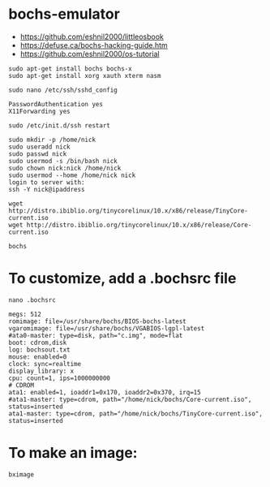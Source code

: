 # bochs-emulator

* https://github.com/eshnil2000/littleosbook 
* https://defuse.ca/bochs-hacking-guide.htm
* https://github.com/eshnil2000/os-tutorial

```
sudo apt-get install bochs bochs-x
sudo apt-get install xorg xauth xterm nasm
```

```
sudo nano /etc/ssh/sshd_config

```

```
PasswordAuthentication yes
X11Forwarding yes
```

```
sudo /etc/init.d/ssh restart
```
```
sudo mkdir -p /home/nick
sudo useradd nick
sudo passwd nick
sudo usermod -s /bin/bash nick
sudo chown nick:nick /home/nick
sudo usermod --home /home/nick nick
login to server with:
ssh -Y nick@ipaddress
```

```
wget http://distro.ibiblio.org/tinycorelinux/10.x/x86/release/TinyCore-current.iso
wget http://distro.ibiblio.org/tinycorelinux/10.x/x86/release/Core-current.iso
```

```
bochs
```

# To customize, add a .bochsrc file
```nano .bochsrc ```
```
megs: 512
romimage: file=/usr/share/bochs/BIOS-bochs-latest
vgaromimage: file=/usr/share/bochs/VGABIOS-lgpl-latest
#ata0-master: type=disk, path="c.img", mode=flat
boot: cdrom,disk
log: bochsout.txt
mouse: enabled=0
clock: sync=realtime
display_library: x
cpu: count=1, ips=1000000000
# CDROM
ata1: enabled=1, ioaddr1=0x170, ioaddr2=0x370, irq=15
#ata1-master: type=cdrom, path="/home/nick/bochs/Core-current.iso", status=inserted
ata1-master: type=cdrom, path="/home/nick/bochs/TinyCore-current.iso", status=inserted
```

# To make an image:
```
bximage
